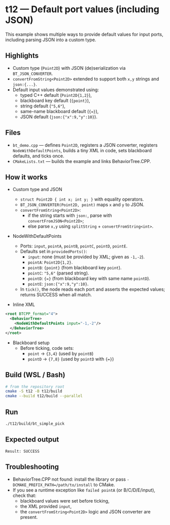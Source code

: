 # t12 — Default port values (including JSON)

This example shows multiple ways to provide default values for input ports, including parsing JSON into a custom type.

## Highlights

- Custom type (`Point2D`) with JSON (de)serialization via `BT_JSON_CONVERTER`.
- `convertFromString<Point2D>` extended to support both `x,y` strings and `json:{...}`.
- Default input values demonstrated using:
  - typed C++ default (`Point2D{1,2}`),
  - blackboard key default (`{point}`),
  - string default (`"5,6"`),
  - same-name blackboard default (`{=}`),
  - JSON default (`json:{"x":9,"y":10}`).

## Files

- `bt_demo.cpp` — defines `Point2D`, registers a JSON converter, registers `NodeWithDefaultPoints`, builds a tiny XML in code, sets blackboard defaults, and ticks once.
- `CMakeLists.txt` — builds the example and links BehaviorTree.CPP.

## How it works

- Custom type and JSON
  - `struct Point2D { int x; int y; }` with equality operators.
  - `BT_JSON_CONVERTER(Point2D, point)` maps `x` and `y` to JSON.
  - `convertFromString<Point2D>`:
    - if the string starts with `json:`, parse with `convertFromJSON<Point2D>`;
    - else parse `x,y` using `splitString` + `convertFromString<int>`.

- NodeWithDefaultPoints
  - Ports: `input`, `pointA`, `pointB`, `pointC`, `pointD`, `pointE`.
  - Defaults set in `providedPorts()`:
    - `input`: none (must be provided by XML; given as `-1,-2`).
    - `pointA`: `Point2D{1,2}`.
    - `pointB`: `{point}` (from blackboard key `point`).
    - `pointC`: `"5,6"` (parsed string).
    - `pointD`: `{=}` (from blackboard key with same name `pointD`).
    - `pointE`: `json:{"x":9,"y":10}`.
  - In `tick()`, the node reads each port and asserts the expected values; returns SUCCESS when all match.

- Inline XML

```xml
<root BTCPP_format="4">
  <BehaviorTree>
    <NodeWithDefaultPoints input="-1,-2"/>
  </BehaviorTree>
</root>
```

- Blackboard setup
  - Before ticking, code sets:
    - `point` → `{3,4}` (used by `pointB`)
    - `pointD` → `{7,8}` (used by `pointD` with `{=}`)

## Build (WSL / Bash)

```bash
# from the repository root
cmake -S t12 -B t12/build
cmake --build t12/build --parallel
```

## Run

```bash
./t12/build/bt_simple_pick
```

## Expected output

```text
Result: SUCCESS
```

## Troubleshooting

- BehaviorTree.CPP not found: install the library or pass `-DCMAKE_PREFIX_PATH=/path/to/install` to CMake.
- If you see a runtime exception like `failed pointA` (or B/C/D/E/input), check that:
  - blackboard values were set before ticking,
  - the XML provided `input`,
  - the `convertFromString<Point2D>` logic and JSON converter are present.
